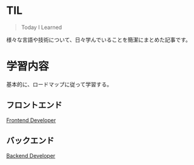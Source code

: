 # TIL

> Today I Learned

様々な言語や技術について、日々学んでいることを簡潔にまとめた記事です。

# 学習内容
基本的に、ロードマップに従って学習する。

## フロントエンド
[Frontend Developer](https://roadmap.sh/frontend)

## バックエンド
[Backend Developer](https://roadmap.sh/backend)
